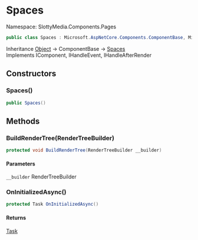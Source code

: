# Spaces

Namespace: SlottyMedia.Components.Pages

```csharp
public class Spaces : Microsoft.AspNetCore.Components.ComponentBase, Microsoft.AspNetCore.Components.IComponent, Microsoft.AspNetCore.Components.IHandleEvent, Microsoft.AspNetCore.Components.IHandleAfterRender
```

Inheritance [Object](https://docs.microsoft.com/en-us/dotnet/api/system.object) → ComponentBase → [Spaces](./slottymedia.components.pages.spaces.md)<br>
Implements IComponent, IHandleEvent, IHandleAfterRender

## Constructors

### **Spaces()**

```csharp
public Spaces()
```

## Methods

### **BuildRenderTree(RenderTreeBuilder)**

```csharp
protected void BuildRenderTree(RenderTreeBuilder __builder)
```

#### Parameters

`__builder` RenderTreeBuilder<br>

### **OnInitializedAsync()**

```csharp
protected Task OnInitializedAsync()
```

#### Returns

[Task](https://docs.microsoft.com/en-us/dotnet/api/system.threading.tasks.task)<br>
